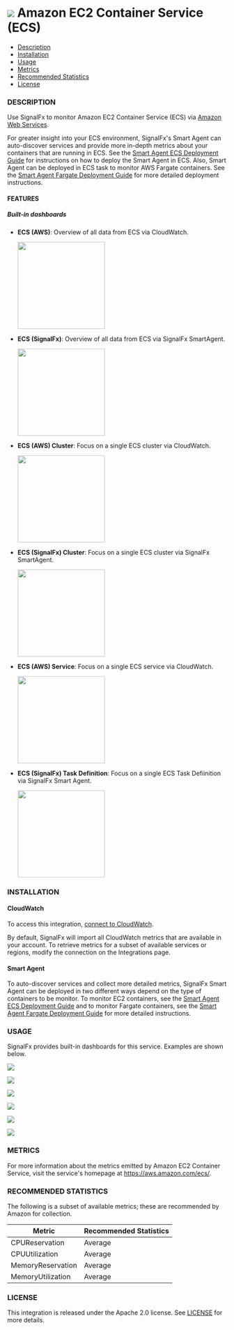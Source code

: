# ![](./img/integration_awsecs.png) Amazon EC2 Container Service (ECS)

- [Description](#description)
- [Installation](#installation)
- [Usage](#usage)
- [Metrics](#metrics)
- [Recommended Statistics](#recommended-statistics)
- [License](#license)

### DESCRIPTION

Use SignalFx to monitor Amazon EC2 Container Service (ECS) via [Amazon Web Services](https://github.com/signalfx/integrations/tree/master/aws)[](sfx_link:aws).

For greater insight into your ECS environment, SignalFx's Smart Agent can auto-discover services and provide more in-depth metrics about your containers that are running in ECS.  See the <a target="_blank" href="https://github.com/signalfx/signalfx-agent/tree/master/deployments/ecs">Smart Agent ECS Deployment Guide</a> for instructions on how to deploy the Smart Agent in ECS. Also, Smart Agent can be deployed in ECS task to monitor AWS Fargate containers. See the <a target="_blank" href="https://github.com/signalfx/signalfx-agent/tree/master/deployments/fargate">Smart Agent Fargate Deployment Guide</a> for more detailed deployment instructions.

#### FEATURES

##### Built-in dashboards

- **ECS (AWS)**: Overview of all data from ECS via CloudWatch.

  [<img src='./img/dashboard_ecs_overview.png' width=200px>](./img/dashboard_ecs_overview.png)

- **ECS (SignalFx)**: Overview of all data from ECS via SignalFx SmartAgent.

  [<img src='./img/dashboard_ecs_agent_overview.png' width=200px>](./img/dashboard_ecs_agent_overview.png)

- **ECS (AWS) Cluster**: Focus on a single ECS cluster via CloudWatch.

  [<img src='./img/dashboard_ecs_cluster.png' width=200px>](./img/dashboard_ecs_cluster.png)

- **ECS (SignalFx) Cluster**: Focus on a single ECS cluster via SignalFx SmartAgent.

  [<img src='./img/dashboard_ecs_agent_cluster.png' width=200px>](./img/dashboard_ecs_agent_cluster.png)

- **ECS (AWS) Service**: Focus on a single ECS service via CloudWatch.

  [<img src='./img/dashboard_ecs_service.png' width=200px>](./img/dashboard_ecs_service.png)

- **ECS (SignalFx) Task Definition**: Focus on a single ECS Task Defiinition via SignalFx Smart Agent.

  [<img src='./img/dashboard_ecs_agent_taskdef.png' width=200px>](./img/dashboard_ecs_agent_taskdef.png)

### INSTALLATION

#### CloudWatch

To access this integration, [connect to CloudWatch](https://github.com/signalfx/integrations/tree/master/aws)[](sfx_link:aws). 

By default, SignalFx will import all CloudWatch metrics that are available in your account. To retrieve metrics for a subset of available services or regions, modify the connection on the Integrations page.

#### Smart Agent

To auto-discover services and collect more detailed metrics, SignalFx Smart Agent can be deployed in two different ways depend on the type of containers to be monitor. To monitor EC2 containers, see the <a target="_blank" href="https://github.com/signalfx/signalfx-agent/tree/master/deployments/ecs">Smart Agent ECS Deployment Guide</a> and to monitor Fargate containers, see the <a target="_blank" href="https://github.com/signalfx/signalfx-agent/tree/master/deployments/fargate">Smart Agent Fargate Deployment Guide</a> for more detailed instructions.

### USAGE

SignalFx provides built-in dashboards for this service. Examples are shown below.

![](./img/dashboard_ecs_overview.png)

![](./img/dashboard_ecs_agent_overview.png)

![](./img/dashboard_ecs_cluster.png)

![](./img/dashboard_ecs_agent_cluster.png)

![](./img/dashboard_ecs_service.png)

![](./img/dashboard_ecs_agent_taskdef.png)

### METRICS

For more information about the metrics emitted by Amazon EC2 Container Service, visit the service's homepage at <a target="_blank" href="https://aws.amazon.com/ecs/">https://aws.amazon.com/ecs/</a>.

<!--- METRICS --->
### RECOMMENDED STATISTICS

The following is a subset of available metrics; these are recommended by Amazon for collection.

| Metric            | Recommended Statistics |
| ----------------- | ---------------------- |
| CPUReservation    | Average                |
| CPUUtilization    | Average                |
| MemoryReservation | Average                |
| MemoryUtilization | Average                |


### LICENSE

This integration is released under the Apache 2.0 license. See [LICENSE](./LICENSE) for more details.
